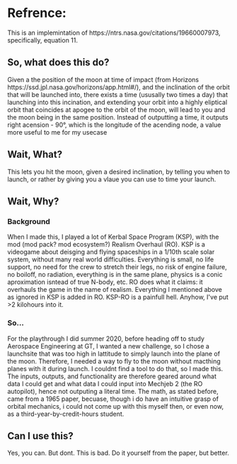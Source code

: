 <h1>Refrence:</h1>
This is an implemintation of https://ntrs.nasa.gov/citations/19660007973, specifically, equation 11.
<H2>So, what does this do?</h2>
Given a the position of the moon at time of impact (from Horizons https://ssd.jpl.nasa.gov/horizons/app.html#/), and the inclination of the orbit that will be launched into, there exists a time (ususally two times a day) that launching into this incination, and extending your orbit into a highly eliptical orbit that coincides at apogee to the orbit of the moon, will lead to you and the moon being in the same position. Instead of outputting a time, it outputs right acension - 90°, which is the longitude of the acending node, a value more useful to me for my usecase
<h2>Wait, What?</h2>
This lets you hit the moon, given a desired inclination, by telling you when to launch, or rather by giving you a vlaue you can use to time your launch.

<h2>Wait, Why?</h2>
<h3> Background </h3>
When I made this, I played a lot of Kerbal Space Program (KSP), with the mod (mod pack? mod ecosystem?) Realism Overhaul (RO). KSP is a videogame about deisging and flying spaceships in a 1/10th scale solar system, without many real world difficulties. Everything is small, no life support, no need for the crew to stretch their legs, no risk of engine failure, no boiloff, no radiation, everything is in the same plane, physics is a conic aproximation isntead of true N-body, etc. RO does what it claims: it overhauls the game in the name of realism. Everything I mentioned above as ignored in KSP is added in RO. KSP-RO is a painfull hell. Anyhow, I've put >2 kilohours into it. 
<h3> So... </h3>
For the playthrough I did summer 2020, before heading off to study Aerospace Engineering at GT, I wanted a new challenge, so I chose a launchsite that was too high in lattitude to simply launch into the plane of the moon. Therefore, I needed a way to fly to the moon without macthing planes with it during launch. I couldnt find a tool to do that, so I made this. The inputs, outputs, and functionality are therefore geared around what data I could get and what data I could input into Mechjeb 2 (the RO autopilot), hence not outputing a literal time. The math, as stated before, came from a 1965 paper, becuase, though i do have an intuitive grasp of orbital mechanics, i could not come up with this myself then, or even now, as a third-year-by-credit-hours student.
<h2>Can I use this?</h2>
Yes, you can. But dont. This is bad. Do it yourself from the paper, but better. 
  
